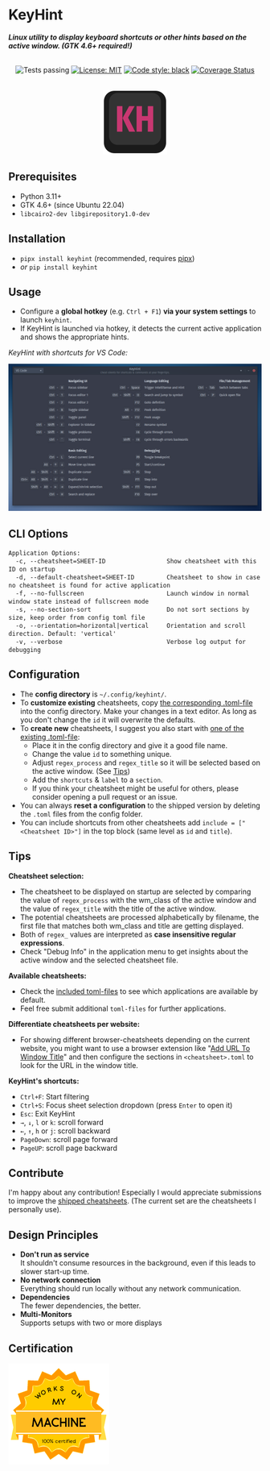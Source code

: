 # KeyHint

**_Linux utility to display keyboard shortcuts or other hints based on the active
window. (GTK 4.6+ required!)_**

<p align="center"><br>
<img alt="Tests passing" src="https://github.com/dynobo/keyhint/workflows/Test/badge.svg">
<a href="https://github.com/dynobo/keyhint/blob/main/LICENSE"><img alt="License: MIT" src="https://img.shields.io/badge/License-MIT-blue.svg"></a>
<a href="https://github.com/psf/black"><img alt="Code style: black" src="https://img.shields.io/badge/Code%20style-black-%23000000"></a>
<a href='https://coveralls.io/github/dynobo/keyhint'><img src='https://coveralls.io/repos/github/dynobo/keyhint/badge.svg' alt='Coverage Status' /></a>
</p>

<p align="center"><br><img src="https://raw.githubusercontent.com/dynobo/keyhint/main/keyhint/resources/keyhint_128.png"></p>

## Prerequisites

- Python 3.11+
- GTK 4.6+ (since Ubuntu 22.04)
- `libcairo2-dev libgirepository1.0-dev`

## Installation

- `pipx install keyhint` (recommended, requires [pipx](https://pipx.pypa.io/))
- _or_ `pip install keyhint`

## Usage

- Configure a **global hotkey** (e.g. `Ctrl + F1`) **via your system settings** to
  launch `keyhint`.
- If KeyHint is launched via hotkey, it detects the current active application and shows
  the appropriate hints.

_KeyHint with shortcuts for VS Code:_

![VS Code Shortcuts](https://raw.githubusercontent.com/dynobo/keyhint/main/keyhint/resources/vscode.png)

## CLI Options

```
Application Options:
  -c, --cheatsheet=SHEET-ID                 Show cheatsheet with this ID on startup
  -d, --default-cheatsheet=SHEET-ID         Cheatsheet to show in case no cheatsheet is found for active application
  -f, --no-fullscreen                       Launch window in normal window state instead of fullscreen mode
  -s, --no-section-sort                     Do not sort sections by size, keep order from config toml file
  -o, --orientation=horizontal|vertical     Orientation and scroll direction. Default: 'vertical'
  -v, --verbose                             Verbose log output for debugging
```

## Configuration

- The **config directory** is `~/.config/keyhint/`.
- To **customize existing** cheatsheets, copy
  [the corresponding .toml-file](https://github.com/dynobo/keyhint/tree/main/src/keyhint/config)
  into the config directory. Make your changes in a text editor. As long as you don't
  change the `id` it will overwrite the defaults.
- To **create new** cheatsheets, I suggest you also start with
  [one of the existing .toml-file](https://github.com/dynobo/keyhint/tree/main/src/keyhint/config):
  - Place it in the config directory and give it a good file name.
  - Change the value `id` to something unique.
  - Adjust `regex_process` and `regex_title` so it will be selected based on the active
    window. (See [Tips](#tips))
  - Add the `shortcuts` & `label` to a `section`.
  - If you think your cheatsheet might be useful for others, please consider opening a
    pull request or an issue.
- You can always **reset a configuration** to the shipped version by deleting the
  `.toml` files from the config folder.
- You can include shortcuts from other cheatsheets add `include = ["<Cheatsheet ID>"]`
  in the top block (same level as `id` and `title`).

## Tips

**Cheatsheet selection:**

- The cheatsheet to be displayed on startup are selected by comparing the value of
  `regex_process` with the wm_class of the active window and the value of `regex_title`
  with the title of the active window.
- The potential cheatsheets are processed alphabetically by filename, the first file
  that matches both wm_class and title are getting displayed.
- Both of `regex_` values are interpreted as **case insensitive regular expressions**.
- Check "Debug Info" in the application menu to get insights about the active window and
  the selected cheatsheet file.

**Available cheatsheets:**

- Check the
  [included toml-files](https://github.com/dynobo/keyhint/tree/main/src/keyhint/config)
  to see which applications are available by default.
- Feel free submit additional `toml-files` for further applications.

**Differentiate cheatsheets per website:**

- For showing different browser-cheatsheets depending on the current website, you might
  want to use a browser extension like
  "[Add URL To Window Title](https://addons.mozilla.org/en-US/firefox/addon/add-url-to-window-title/)"
  and then configure the sections in `<cheatsheet>.toml` to look for the URL in the
  window title.

**KeyHint's shortcuts:**

- `Ctrl+F`: Start filtering
- `Ctrl+S`: Focus sheet selection dropdown (press `Enter` to open it)
- `Esc`: Exit KeyHint
- `→`, `↓`, `l` or `k`: scroll forward
- `←`, `↑`, `h` or `j`: scroll backward
- `PageDown`: scroll page forward
- `PageUP`: scroll page backward

## Contribute

I'm happy about any contribution! Especially I would appreciate submissions to improve
the
[shipped cheatsheets](https://github.com/dynobo/keyhint/tree/main/src/keyhint/config).
(The current set are the cheatsheets I personally use).

## Design Principles

- **Don't run as service**<br>It shouldn't consume resources in the background, even if
  this leads to slower start-up time.
- **No network connection**<br>Everything should run locally without any network
  communication.
- **Dependencies**<br>The fewer dependencies, the better.
- **Multi-Monitors**<br>Supports setups with two or more displays

## Certification

![WOMM](https://raw.githubusercontent.com/dynobo/lmdiag/master/badge.png)

